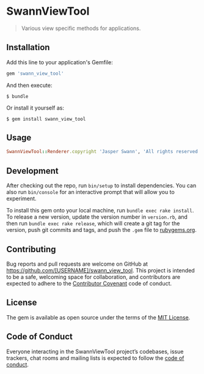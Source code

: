 # SwannViewTool

> Various view specific methods for applications.

## Installation

Add this line to your application's Gemfile:

```ruby
gem 'swann_view_tool'
```

And then execute:

    $ bundle

Or install it yourself as:

    $ gem install swann_view_tool

## Usage

```ruby
SwannViewTool::Renderer.copyright 'Jasper Swann', 'All rights reserved'
```

## Development

After checking out the repo, run `bin/setup` to install dependencies. You can also run `bin/console` for an interactive prompt that will allow you to experiment.

To install this gem onto your local machine, run `bundle exec rake install`. To release a new version, update the version number in `version.rb`, and then run `bundle exec rake release`, which will create a git tag for the version, push git commits and tags, and push the `.gem` file to [rubygems.org](https://rubygems.org).

## Contributing

Bug reports and pull requests are welcome on GitHub at https://github.com/[USERNAME]/swann_view_tool. This project is intended to be a safe, welcoming space for collaboration, and contributors are expected to adhere to the [Contributor Covenant](http://contributor-covenant.org) code of conduct.

## License

The gem is available as open source under the terms of the [MIT License](https://opensource.org/licenses/MIT).

## Code of Conduct

Everyone interacting in the SwannViewTool project’s codebases, issue trackers, chat rooms and mailing lists is expected to follow the [code of conduct](https://github.com/[USERNAME]/swann_view_tool/blob/master/CODE_OF_CONDUCT.md).
